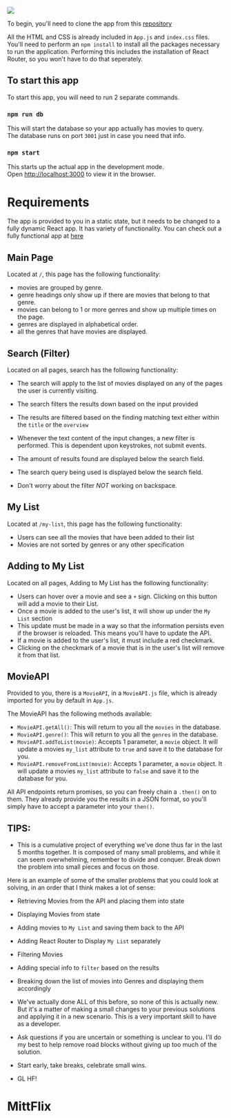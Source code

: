 ![](https://fontmeme.com/permalink/190707/fd4735271a0d997cbe19a04408c896fc.png)

To begin, you'll need to clone the app from this [repository](https://github.com/jniziol/mittflix)

All the HTML and CSS is already included in `App.js` and `index.css` files. You'll need to perform an `npm install` to install all the packages necessary to run the application. Performing this includes the installation of React Router, so you won't have to do that seperately.

## To start this app

To start this app, you will need to run 2 separate commands.

### `npm run db`

This will start the database so your app actually has movies to query.<br>
The database runs on port `3001` just in case you need that info.

### `npm start`

This starts up the actual app in the development mode.<br>
Open [http://localhost:3000](http://localhost:3000) to view it in the browser.


# Requirements

The app is provided to you in a static state, but it needs to be changed to a fully dynamic React app. It has variety of functionality. You can check out a fully functional app at [here](https://mittflix.web.app/)

## Main Page

Located at `/`, this page has the following functionality:

- movies are grouped by genre.
- genre headings only show up if there are movies that belong to that genre.
- movies can belong to 1 or more genres and show up multiple times on the page.
- genres are displayed in alphabetical order.
- all the genres that have movies are displayed.

## Search (Filter)

Located on all pages, search has the following functionality:

- The search will apply to the list of movies displayed on any of the pages the user is currently visiting.

- The search filters the results down based on the input provided
- The results are filtered based on the finding matching text either within the `title` or the `overview`
- Whenever the text content of the input changes, a new filter is performed. This is dependent upon keystrokes, not submit events.
- The amount of results found are displayed below the search field.
- The search query being used is displayed below the search field.
- Don't worry about the filter *NOT* working on backspace.

## My List

Located at `/my-list`, this page has the following functionality:

- Users can see all the movies that have been added to their list
- Movies are not sorted by genres or any other specification

## Adding to My List

Located on all pages, Adding to My List has the following functionality:

- Users can hover over a movie and see a `+` sign. Clicking on this button will add a movie to their List.
- Once a movie is added to the user's list, it will show up under the `My List` section
- This update must be made in a way so that the information persists even if the browser is reloaded. This means you'll have to update the API.
- If a movie is added to the user's list, it must include a red checkmark.
- Clicking on the checkmark of a movie that is in the user's list will remove it from that list.

## MovieAPI

Provided to you, there is a `MovieAPI`, in a `MovieAPI.js` file, which is already imported for you by default in `App.js`.

The MovieAPI has the following methods available:

- `MovieAPI.getAll()`: This will return to you all the `movies` in the database.
- `MovieAPI.genre()`: This will return to you all the `genres` in the database.
- `MovieAPI.addToList(movie)`: Accepts 1 parameter, a `movie` object. It will update a movies `my_list` attribute to `true` and save it to the database for you.
- `MovieAPI.removeFromList(movie)`: Accepts 1 parameter, a `movie` object. It will update a movies `my_list` attribute to `false` and save it to the database for you.

All API endpoints return promises, so you can freely chain a `.then()` on to them. They already provide you the results in a JSON format, so you'll simply have to accept a parameter into your `then()`.

## TIPS:

- This is a cumulative project of everything we've done thus far in the last 5 months together. It is composed of many small problems, and while it can seem overwhelming, remember to divide and conquer. Break down the problem into small pieces and focus on those.

Here is an example of some of the smaller problems that you could look at solving, in an order that I think makes a lot of sense:
  - Retrieving Movies from the API and placing them into state
  - Displaying Movies from state
  - Adding movies to `My List` and saving them back to the API
  - Adding React Router to Display `My List` separately
  - Filtering Movies
  - Adding special info to `filter` based on the results
  - Breaking down the list of movies into Genres and displaying them accordingly

- We've actually done ALL of this before, so none of this is actually new. But it's a matter of making a small changes to your previous solutions and applying it in a new scenario. This is a very important skill to have as a developer.

- Ask questions if you are uncertain or something is unclear to you. I'll do my best to help remove road blocks without giving up too much of the solution.

- Start early, take breaks, celebrate small wins.

- GL HF!
# MittFlix
